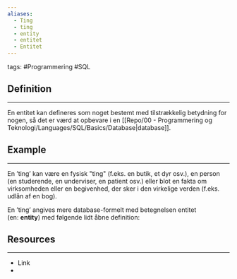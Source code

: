 ```yaml
---
aliases:
  - Ting
  - ting
  - entity
  - entitet
  - Entitet
---
```

tags: #Programmering #SQL 

## Definition 
---
En entitet kan defineres som noget bestemt  med tilstrækkelig betydning for nogen,  så det er værd at opbevare i en [[Repo/00 - Programmering og Teknologi/Languages/SQL/Basics/Database|database]].


## Example
---
En ’ting’ kan være en fysisk "ting" (f.eks. en butik, et dyr osv.), en person (en studerende, en underviser, en patient osv.) eller blot en fakta om virksomheden eller en begivenhed, der sker i den virkelige verden (f.eks. udlån af en bog). 

En ’ting’ angives mere database-formelt med betegnelsen entitet (en: **entity**) med følgende lidt åbne definition:

## Resources
---
- Link
- 